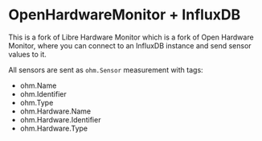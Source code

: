 # OpenHardwareMonitor + InfluxDB

This is a fork of Libre Hardware Monitor which is a fork of Open Hardware Monitor, where you can connect to an InfluxDB instance and send sensor values to it.

All sensors are sent as `ohm.Sensor` measurement with tags:

* ohm.Name
* ohm.Identifier
* ohm.Type
* ohm.Hardware.Name
* ohm.Hardware.Identifier
* ohm.Hardware.Type
